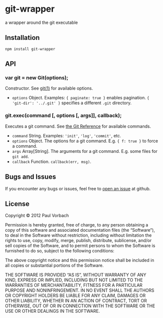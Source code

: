 git-wrapper
===========

a wrapper around the git executable

## Installation

    npm install git-wrapper

## API

### var git = new Git(options);

Constructor. See [git(1)](http://git-scm.com/docs/git) for available options.

  * `options` Object. Examples: `{ paginate: true }` enables pagination.
    `{ 'git-dir': '../.git' }` specifies a different `.git` directory.

### git.exec(command [, options [, args]], callback);

Executes a git command. See [the Git Reference](http://git-scm.com/docs/) for
available commands.

  * `command`   String.         Examples: `'init'`, `'log'`, `'commit'`, etc.
  * `options`   Object.         The options for a git command. E.g.
                                `{ f: true }` to force a command.
  * `args`      Array[String].  The arguments for a git command. E.g. some
                                files for `git add`.
  * `callback`  Function.       `callback(err, msg)`.

## Bugs and Issues

If you encounter any bugs or issues, feel free to
[open an issue](https://github.com/pvorb/node-git-wrapper/issues) at github.

## License

Copyright © 2012 Paul Vorbach

Permission is hereby granted, free of charge, to any person obtaining a copy of
this software and associated documentation files (the “Software”), to deal in
the Software without restriction, including without limitation the rights to
use, copy, modify, merge, publish, distribute, sublicense, and/or sell copies of
the Software, and to permit persons to whom the Software is furnished to do so,
subject to the following conditions:

The above copyright notice and this permission notice shall be included in all
copies or substantial portions of the Software.

THE SOFTWARE IS PROVIDED “AS IS”, WITHOUT WARRANTY OF ANY KIND, EXPRESS OR
IMPLIED, INCLUDING BUT NOT LIMITED TO THE WARRANTIES OF MERCHANTABILITY, FITNESS
FOR A PARTICULAR PURPOSE AND NONINFRINGEMENT. IN NO EVENT SHALL THE AUTHORS OR
COPYRIGHT HOLDERS BE LIABLE FOR ANY CLAIM, DAMAGES OR OTHER LIABILITY, WHETHER
IN AN ACTION OF CONTRACT, TORT OR OTHERWISE, OUT OF OR IN CONNECTION WITH THE
SOFTWARE OR THE USE OR OTHER DEALINGS IN THE SOFTWARE.
